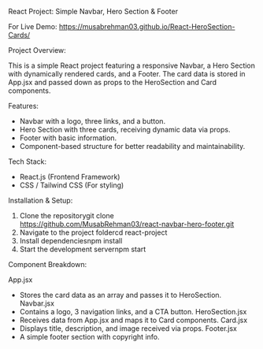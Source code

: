 React Project: Simple Navbar, Hero Section & Footer

For Live Demo: https://musabrehman03.github.io/React-HeroSection-Cards/

Project Overview:

This is a simple React project featuring a responsive Navbar, a Hero Section with dynamically rendered cards, and a Footer. The card data is stored in App.jsx and passed down as props to the HeroSection and Card components.

Features:

* Navbar with a logo, three links, and a button.
* Hero Section with three cards, receiving dynamic data via props.
* Footer with basic information.
* Component-based structure for better readability and maintainability.

Tech Stack:

* React.js (Frontend Framework)
* CSS / Tailwind CSS (For styling)

 Installation & Setup:

1. Clone the repositorygit clone https://github.com/MusabRehman03/react-navbar-hero-footer.git
2. Navigate to the project foldercd react-project
3. Install dependenciesnpm install
4. Start the development servernpm start

Component Breakdown:

App.jsx
* Stores the card data as an array and passes it to HeroSection.
Navbar.jsx
* Contains a logo, 3 navigation links, and a CTA button.
HeroSection.jsx
* Receives data from App.jsx and maps it to Card components.
Card.jsx
* Displays title, description, and image received via props.
Footer.jsx
* A simple footer section with copyright info.


